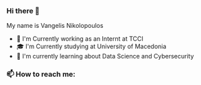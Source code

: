 ### Hi there 👋
My name is Vangelis Nikolopoulos


- 🔭 I'm Currently working as an Internt at TCCI
- 🎓 I'm Currently studying at University of Macedonia
- 🌱 I'm currently learning about Data Science and Cybersecurity



### 📫 How to reach me:

<!--
**vangelisnik/vangelisnik** is a ✨ _special_ ✨ repository because its `README.md` (this file) appears on your GitHub profile.

Here are some ideas to get you started:

- 🔭 I’m currently working on ...
- 🌱 I’m currently learning ...
- 👯 I’m looking to collaborate on ...
- 🤔 I’m looking for help with ...
- 💬 Ask me about ...
- 📫 How to reach me: ...
- 😄 Pronouns: ...
- ⚡ Fun fact: ...
-->
